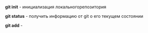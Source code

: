 **git init** - инициализация локальногорепозитория

**git status** - получить информацию от git о его текущем состоянии

**git add** -